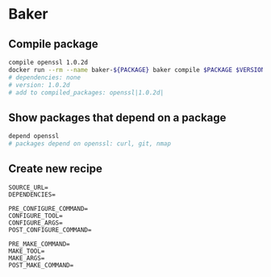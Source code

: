 # Baker

## Compile package

```bash
compile openssl 1.0.2d
docker run --rm --name baker-${PACKAGE} baker compile $PACKAGE $VERSION
# dependencies: none
# version: 1.0.2d
# add to compiled_packages: openssl|1.0.2d|
```


## Show packages that depend on a package

```bash
depend openssl
# packages depend on openssl: curl, git, nmap
```


## Create new recipe

```
SOURCE_URL=
DEPENDENCIES=

PRE_CONFIGURE_COMMAND=
CONFIGURE_TOOL=
CONFIGURE_ARGS=
POST_CONFIGURE_COMMAND=

PRE_MAKE_COMMAND=
MAKE_TOOL=
MAKE_ARGS=
POST_MAKE_COMMAND=
```
